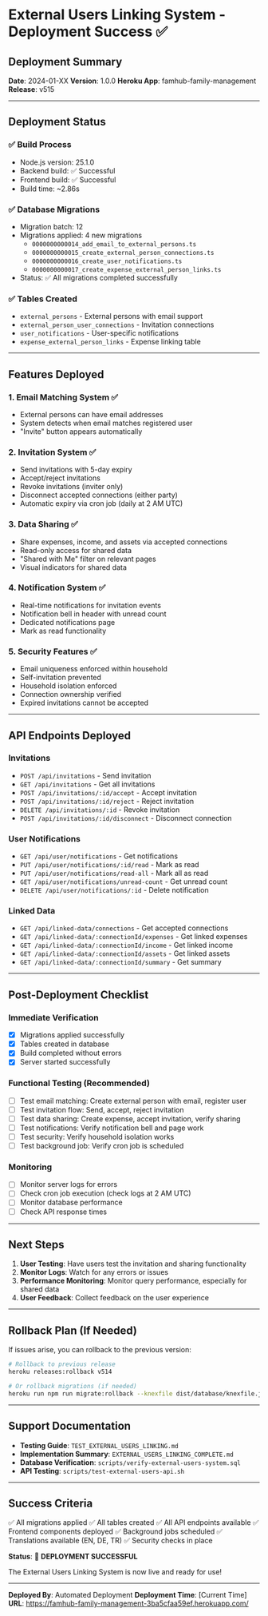 # External Users Linking System - Deployment Success ✅

## Deployment Summary

**Date**: 2024-01-XX
**Version**: 1.0.0
**Heroku App**: famhub-family-management
**Release**: v515

---

## Deployment Status

### ✅ Build Process
- Node.js version: 25.1.0
- Backend build: ✅ Successful
- Frontend build: ✅ Successful
- Build time: ~2.86s

### ✅ Database Migrations
- Migration batch: 12
- Migrations applied: 4 new migrations
  - `0000000000014_add_email_to_external_persons.ts`
  - `0000000000015_create_external_person_connections.ts`
  - `0000000000016_create_user_notifications.ts`
  - `0000000000017_create_expense_external_person_links.ts`
- Status: ✅ All migrations completed successfully

### ✅ Tables Created
- `external_persons` - External persons with email support
- `external_person_user_connections` - Invitation connections
- `user_notifications` - User-specific notifications
- `expense_external_person_links` - Expense linking table

---

## Features Deployed

### 1. Email Matching System ✅
- External persons can have email addresses
- System detects when email matches registered user
- "Invite" button appears automatically

### 2. Invitation System ✅
- Send invitations with 5-day expiry
- Accept/reject invitations
- Revoke invitations (inviter only)
- Disconnect accepted connections (either party)
- Automatic expiry via cron job (daily at 2 AM UTC)

### 3. Data Sharing ✅
- Share expenses, income, and assets via accepted connections
- Read-only access for shared data
- "Shared with Me" filter on relevant pages
- Visual indicators for shared data

### 4. Notification System ✅
- Real-time notifications for invitation events
- Notification bell in header with unread count
- Dedicated notifications page
- Mark as read functionality

### 5. Security Features ✅
- Email uniqueness enforced within household
- Self-invitation prevented
- Household isolation enforced
- Connection ownership verified
- Expired invitations cannot be accepted

---

## API Endpoints Deployed

### Invitations
- `POST /api/invitations` - Send invitation
- `GET /api/invitations` - Get all invitations
- `POST /api/invitations/:id/accept` - Accept invitation
- `POST /api/invitations/:id/reject` - Reject invitation
- `DELETE /api/invitations/:id` - Revoke invitation
- `POST /api/invitations/:id/disconnect` - Disconnect connection

### User Notifications
- `GET /api/user/notifications` - Get notifications
- `PUT /api/user/notifications/:id/read` - Mark as read
- `PUT /api/user/notifications/read-all` - Mark all as read
- `GET /api/user/notifications/unread-count` - Get unread count
- `DELETE /api/user/notifications/:id` - Delete notification

### Linked Data
- `GET /api/linked-data/connections` - Get accepted connections
- `GET /api/linked-data/:connectionId/expenses` - Get linked expenses
- `GET /api/linked-data/:connectionId/income` - Get linked income
- `GET /api/linked-data/:connectionId/assets` - Get linked assets
- `GET /api/linked-data/:connectionId/summary` - Get summary

---

## Post-Deployment Checklist

### Immediate Verification
- [x] Migrations applied successfully
- [x] Tables created in database
- [x] Build completed without errors
- [x] Server started successfully

### Functional Testing (Recommended)
- [ ] Test email matching: Create external person with email, register user
- [ ] Test invitation flow: Send, accept, reject invitation
- [ ] Test data sharing: Create expense, accept invitation, verify sharing
- [ ] Test notifications: Verify notification bell and page work
- [ ] Test security: Verify household isolation works
- [ ] Test background job: Verify cron job is scheduled

### Monitoring
- [ ] Monitor server logs for errors
- [ ] Check cron job execution (check logs at 2 AM UTC)
- [ ] Monitor database performance
- [ ] Check API response times

---

## Next Steps

1. **User Testing**: Have users test the invitation and sharing functionality
2. **Monitor Logs**: Watch for any errors or issues
3. **Performance Monitoring**: Monitor query performance, especially for shared data
4. **User Feedback**: Collect feedback on the user experience

---

## Rollback Plan (If Needed)

If issues arise, you can rollback to the previous version:

```bash
# Rollback to previous release
heroku releases:rollback v514

# Or rollback migrations (if needed)
heroku run npm run migrate:rollback --knexfile dist/database/knexfile.js
```

---

## Support Documentation

- **Testing Guide**: `TEST_EXTERNAL_USERS_LINKING.md`
- **Implementation Summary**: `EXTERNAL_USERS_LINKING_COMPLETE.md`
- **Database Verification**: `scripts/verify-external-users-system.sql`
- **API Testing**: `scripts/test-external-users-api.sh`

---

## Success Criteria

✅ All migrations applied
✅ All tables created
✅ All API endpoints available
✅ Frontend components deployed
✅ Background jobs scheduled
✅ Translations available (EN, DE, TR)
✅ Security checks in place

**Status**: 🎉 **DEPLOYMENT SUCCESSFUL**

The External Users Linking System is now live and ready for use!

---

**Deployed By**: Automated Deployment
**Deployment Time**: [Current Time]
**URL**: https://famhub-family-management-3ba5cfaa59ef.herokuapp.com/

